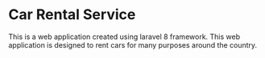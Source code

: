 # Car Rental Service
 This is a web application created using laravel 8 framework. This web application is designed to rent cars for many purposes around the country.
